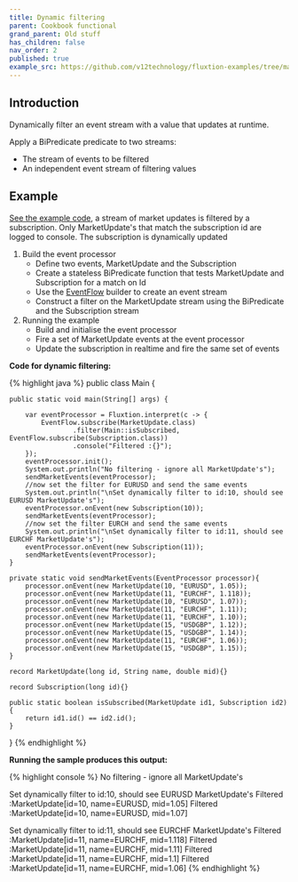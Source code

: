 ```yaml
---
title: Dynamic filtering
parent: Cookbook functional
grand_parent: Old stuff
has_children: false
nav_order: 2
published: true
example_src: https://github.com/v12technology/fluxtion-examples/tree/main/cookbook-functional/src/main/java/com/fluxtion/example/cookbook_functional/dynamicfilter
---
```


## Introduction

Dynamically filter an event stream with a value that updates at runtime. 

Apply a BiPredicate predicate to two streams:
- The stream of events to be filtered 
- An independent event stream of filtering values

## Example

[See the example code]({{page.example_src}}/Main.java), a stream of market updates is filtered by a subscription. Only 
MarketUpdate's that match the subscription id are logged to console. The subscription is dynamically updated

1. Build the event processor
   - Define two events, MarketUpdate and the Subscription
   - Create a stateless BiPredicate function that tests MarketUpdate and Subscription for a match on Id
   - Use the [EventFlow]({{site.fluxtion_src_compiler}}/builder/stream/EventFlow.java) builder to create an event stream
   - Construct a filter on the MarketUpdate stream using the BiPredicate and the Subscription stream 
5. Running the example
   - Build and initialise the event processor
   - Fire a set of MarketUpdate events at the event processor
   - Update the subscription in realtime and fire the same set of events

**Code for dynamic filtering:**

{% highlight java %}
public class Main {

    public static void main(String[] args) {

        var eventProcessor = Fluxtion.interpret(c -> {
            EventFlow.subscribe(MarketUpdate.class)
                    .filter(Main::isSubscribed,  EventFlow.subscribe(Subscription.class))
                    .console("Filtered :{}");
        });
        eventProcessor.init();
        System.out.println("No filtering - ignore all MarketUpdate's");
        sendMarketEvents(eventProcessor);
        //now set the filter for EURUSD and send the same events
        System.out.println("\nSet dynamically filter to id:10, should see EURUSD MarketUpdate's");
        eventProcessor.onEvent(new Subscription(10));
        sendMarketEvents(eventProcessor);
        //now set the filter EURCH and send the same events
        System.out.println("\nSet dynamically filter to id:11, should see EURCHF MarketUpdate's");
        eventProcessor.onEvent(new Subscription(11));
        sendMarketEvents(eventProcessor);
    }

    private static void sendMarketEvents(EventProcessor processor){
        processor.onEvent(new MarketUpdate(10, "EURUSD", 1.05));
        processor.onEvent(new MarketUpdate(11, "EURCHF", 1.118));
        processor.onEvent(new MarketUpdate(10, "EURUSD", 1.07));
        processor.onEvent(new MarketUpdate(11, "EURCHF", 1.11));
        processor.onEvent(new MarketUpdate(11, "EURCHF", 1.10));
        processor.onEvent(new MarketUpdate(15, "USDGBP", 1.12));
        processor.onEvent(new MarketUpdate(15, "USDGBP", 1.14));
        processor.onEvent(new MarketUpdate(11, "EURCHF", 1.06));
        processor.onEvent(new MarketUpdate(15, "USDGBP", 1.15));
    }

    record MarketUpdate(long id, String name, double mid){}

    record Subscription(long id){}

    public static boolean isSubscribed(MarketUpdate id1, Subscription id2){
        return id1.id() == id2.id();
    }
}
{% endhighlight %}


**Running the sample produces this output:**

{% highlight console %}
No filtering - ignore all MarketUpdate's

Set dynamically filter to id:10, should see EURUSD MarketUpdate's
Filtered :MarketUpdate[id=10, name=EURUSD, mid=1.05]
Filtered :MarketUpdate[id=10, name=EURUSD, mid=1.07]

Set dynamically filter to id:11, should see EURCHF MarketUpdate's
Filtered :MarketUpdate[id=11, name=EURCHF, mid=1.118]
Filtered :MarketUpdate[id=11, name=EURCHF, mid=1.11]
Filtered :MarketUpdate[id=11, name=EURCHF, mid=1.1]
Filtered :MarketUpdate[id=11, name=EURCHF, mid=1.06]
{% endhighlight %}






